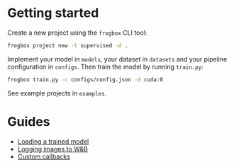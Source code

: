 # Getting started

Create a new project using the `frogbox` CLI tool:

```sh
frogbox project new -t supervised -d .
```

Implement your model in `models`, your dataset in `datasets` and your pipeline configuration in `configs`.
Then train the model by running `train.py`:

```sh
frogbox train.py -c configs/config.json -d cuda:0
```

See example projects in `examples`.

# Guides

* [Loading a trained model](frogbox/utils.html#loading-a-trained-model)
* [Logging images to W&B](frogbox/callbacks/image_logger.html#logging-images)
* [Custom callbacks](frogbox/callbacks.html#custom-callbacks)
